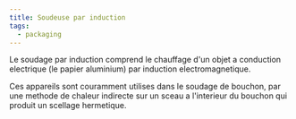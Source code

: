 ```yaml
---
title: Soudeuse par induction
tags:
  - packaging
---
```

L﻿e soudage par induction comprend le chauffage d'un objet a conduction electrique (le papier aluminium) par induction electromagnetique.

C﻿es appareils sont couramment utilises dans le soudage de bouchon, par une methode de chaleur indirecte sur un sceau a l'interieur du bouchon qui produit un scellage hermetique.